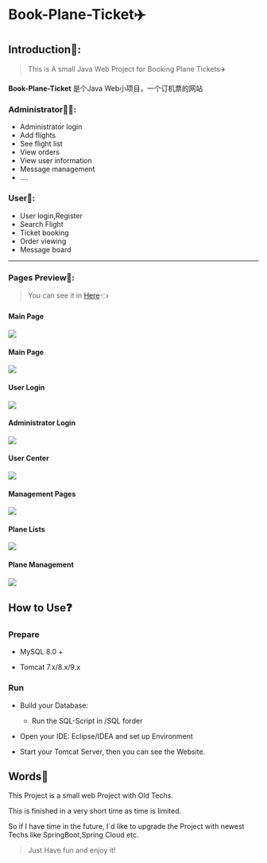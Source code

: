 

# Book-Plane-Ticket✈️

## Introduction💬:

> This is A small Java Web Project for Booking Plane Tickets✈️

**Book-Plane-Ticket** 是个Java Web小项目，一个订机票的网站

### Administrator👮‍♀️: 

+ Administrator login
+ Add flights
+ See flight list
+ View orders
+ View user information
+ Message management
+ ....

### User👦: 

+ User login,Register 
+ Search Flight 
+ Ticket booking
+ Order viewing
+ Message board

---

### Pages Preview👀:

> You can see it in [Here](http://www.liuxunzhuo.com:8080/jsp_plane_ticket_book/)👈


#### Main Page

![](https://picreso.oss-cn-beijing.aliyuncs.com/plane1.png)



#### Main Page



![](https://picreso.oss-cn-beijing.aliyuncs.com/plane2.png)



#### User Login



![](https://picreso.oss-cn-beijing.aliyuncs.com/plane3.png)



#### Administrator Login



![](https://picreso.oss-cn-beijing.aliyuncs.com/plane4.png)



#### User Center



![](https://picreso.oss-cn-beijing.aliyuncs.com/plane5.png)



#### Management Pages



![](https://picreso.oss-cn-beijing.aliyuncs.com/plane6.png)



#### Plane Lists



![](https://picreso.oss-cn-beijing.aliyuncs.com/plane7.png)



#### Plane Management



![](https://picreso.oss-cn-beijing.aliyuncs.com/plane8.png)



## How to Use❓

### Prepare

+ MySQL 8.0 +

+ Tomcat 7.x/8.x/9.x

### Run

+ Build your Database:
  + Run the SQL-Script in /SQL forder

+ Open your IDE: Eclipse/IDEA and set up Environment
+ Start your Tomcat Server, then you can see the Website.



## Words💬

This Project is a small web Project with Old Techs. 

This is finished in a very short time as time is limited. 

So if I have time in the future, I`d like to upgrade the Project with newest Techs like SpringBoot,Spring Cloud etc.

> Just Have fun and enjoy it!

